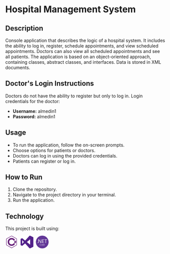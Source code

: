 # Hospital Management System

## Description

Console application that describes the logic of a hospital system. It includes the ability to log in, register, schedule appointments, and view scheduled appointments. Doctors can also view all scheduled appointments and see all patients. The application is based on an object-oriented approach, containing classes, abstract classes, and interfaces. Data is stored in XML documents.

## Doctor's Login Instructions

Doctors do not have the ability to register but only to log in. Login credentials for the doctor:
- **Username:** almedin1
- **Password:** almedin1

## Usage

- To run the application, follow the on-screen prompts.
- Choose options for patients or doctors.
- Doctors can log in using the provided credentials.
- Patients can register or log in.

## How to Run

1. Clone the repository.
2. Navigate to the project directory in your terminal.
3. Run the application.

## Technology

This project is built using:
<div>
  <img src="https://github.com/devicons/devicon/blob/master/icons/csharp/csharp-line.svg" title="C#" alt="Visual studio" width="40" height="40"/>&nbsp;
  <img src="https://github.com/devicons/devicon/blob/master/icons/visualstudio/visualstudio-plain.svg" title="Visual studio" alt="Visual studio" width="40" height="40"/>&nbsp;
  <img src="https://github.com/devicons/devicon/blob/master/icons/dotnetcore/dotnetcore-original.svg" title="Visual studio" alt="Visual studio" width="40" height="40"/>&nbsp;
  
</div>
